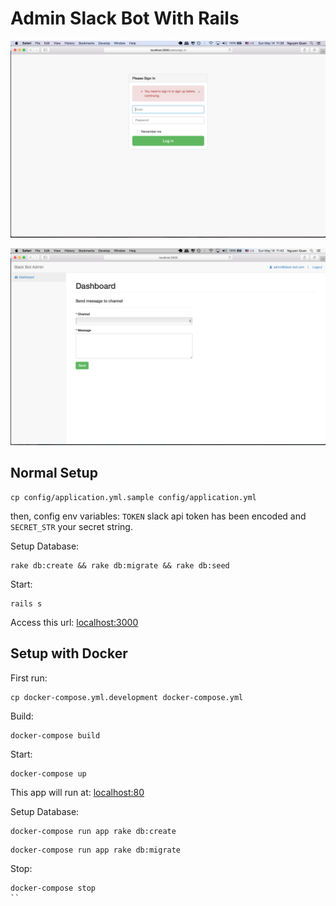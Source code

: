 Admin Slack Bot With Rails
==================

![](/app/assets/images/login-screen.png)

![](/app/assets/images/dashboard-screen.png)

## Normal Setup

```
cp config/application.yml.sample config/application.yml
```

then, config env variables: `TOKEN` slack api token has been encoded and `SECRET_STR` your secret string.

Setup Database:

```
rake db:create && rake db:migrate && rake db:seed
```

Start:

```
rails s
```

Access this url: [localhost:3000](http://localhost:3000)

## Setup with Docker

First run:

```
cp docker-compose.yml.development docker-compose.yml
```

Build:

```
docker-compose build
```

Start:

```
docker-compose up
```

This app will run at: [localhost:80](http://localhost:80)

Setup Database:

```
docker-compose run app rake db:create
```

```
docker-compose run app rake db:migrate
```

Stop:

```
docker-compose stop
``